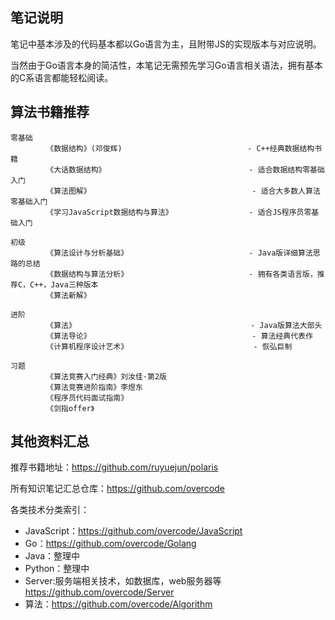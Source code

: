 ## 笔记说明 

笔记中基本涉及的代码基本都以Go语言为主，且附带JS的实现版本与对应说明。

当然由于Go语言本身的简洁性，本笔记无需预先学习Go语言相关语法，拥有基本的C系语言都能轻松阅读。

## 算法书籍推荐

```
零基础
        《数据结构》(邓俊辉)                            - C++经典数据结构书籍
        《大话数据结构》                                - 适合数据结构零基础入门 
        《算法图解》                                    - 适合大多数人算法零基础入门
        《学习JavaScript数据结构与算法》                 - 适合JS程序员零基础入门     

初级
        《算法设计与分析基础》                           - Java版详细算法思路的总结
        《数据结构与算法分析》                           - 拥有各类语言版，推荐C，C++，Java三种版本
        《算法新解》

进阶
        《算法》                                       - Java版算法大部头
        《算法导论》                                    - 算法经典代表作
        《计算机程序设计艺术》                            - 恢弘巨制 

习题
        《算法竞赛入门经典》刘汝佳·第2版
        《算法竞赛进阶指南》李煜东 
        《程序员代码面试指南》
        《剑指offer》
```

## 其他资料汇总

推荐书籍地址：https://github.com/ruyuejun/polaris  

所有知识笔记汇总仓库：https://github.com/overcode   

各类技术分类索引：  
- JavaScript：https://github.com/overcode/JavaScript
- Go：https://github.com/overcode/Golang
- Java：整理中
- Python：整理中
- Server:服务端相关技术，如数据库，web服务器等 https://github.com/overcode/Server
- 算法：https://github.com/overcode/Algorithm